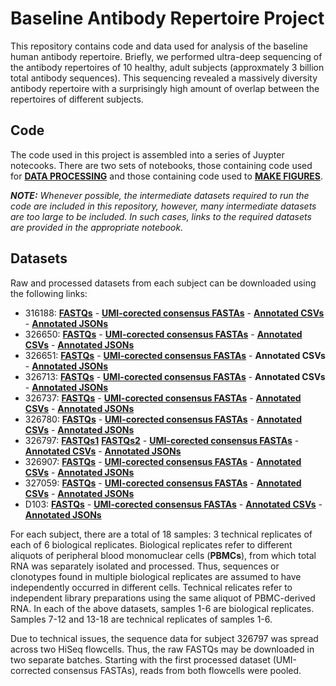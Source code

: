 # Baseline Antibody Repertoire Project

This repository contains code and data used for analysis of the baseline human antibody repertoire. Briefly, we performed
ultra-deep sequencing of the antibody repertoires of 10 healthy, adult subjects (approxmately 3 billion total antibody sequences). This sequencing revealed a massively diversity antibody repertoire with a surprisingly high amount of overlap between the repertoires of different subjects.

## Code
The code used in this project is assembled into a series of Juypter notecooks. There are two sets of notebooks, those containing code used for [**DATA PROCESSING**](LINK) and those containing code used to [**MAKE FIGURES**](LINK).

**_NOTE:_** *Whenever possible, the intermediate datasets required to run the code are included in this repository, however, many intermediate datasets are too large to be included. In such cases, links to the required datasets are provided in the appropriate notebook.*

## Datasets  
Raw and processed datasets from each subject can be downloaded using the following links:

  - 316188: [**FASTQs**](http://burtonlab.s3.amazonaws.com/sequencing-data/hiseq_2016-supplement/316188_HNCHNBCXY_raw-fastqs.tar.gz) - [**UMI-corected consensus FASTAs**](http://burtonlab.s3.amazonaws.com/sequencing-data/hiseq_2016-supplement/316188_HNCHNBCXY_consensus_UID18-cdr3nt-90_071817.tar.gz) - [**Annotated CSVs**](http://burtonlab.s3.amazonaws.com/sequencing-data/hiseq_2016-supplement/316188_HNCHNBCXY_consensus_UID18-cdr3nt-90_minimal_071817.tar.gz) - [**Annotated JSONs**](http://burtonlab.s3.amazonaws.com/sequencing-data/hiseq_2016-supplement/316188_HNCHNBCXY_consensus_UID18-cdr3nt-90_json_071817.tar.gz)
  - 326650:  [**FASTQs**](http://burtonlab.s3.amazonaws.com/sequencing-data/hiseq_2016-supplement/326650_HCGCYBCXY_raw-fastqs.tar.gz) - [**UMI-corected consensus FASTAs**](http://burtonlab.s3.amazonaws.com/sequencing-data/hiseq_2016-supplement/326650_HCGCYBCXY_consensus_UID18-cdr3nt-90_071817.tar.gz) - [**Annotated CSVs**](http://burtonlab.s3.amazonaws.com/sequencing-data/hiseq_2016-supplement/326650_HCGCYBCXY_consensus_UID18-cdr3nt-90_minimal_071817.tar.gz) - [**Annotated JSONs**](http://burtonlab.s3.amazonaws.com/sequencing-data/hiseq_2016-supplement/326650_HCGCYBCXY_consensus_UID18-cdr3nt-90_json_071817.tar.gz)
  - 326651:  [**FASTQs**](http://burtonlab.s3.amazonaws.com/sequencing-data/hiseq_2016-supplement/326651_HC5LVBCXY_raw-fastqs.tar.gz) - [**UMI-corected consensus FASTAs**](http://burtonlab.s3.amazonaws.com/sequencing-data/hiseq_2016-supplement/326651_HC5LVBCXY_consensus_UID18-cdr3nt-90_071817.tar.gz) - **Annotated CSVs** - [**Annotated JSONs**](http://burtonlab.s3.amazonaws.com/sequencing-data/hiseq_2016-supplement/326651_HC5LVBCXY_consensus_UID18-cdr3nt-90_jsons_071817.tar.gz)
  - 326713:  [**FASTQs**](http://burtonlab.s3.amazonaws.com/sequencing-data/hiseq_2016-supplement/326713_HJLLNBCXY_raw-fastqs.tar.gz) - [**UMI-corected consensus FASTAs**](http://burtonlab.s3.amazonaws.com/sequencing-data/hiseq_2016-supplement/326713_HJLLNBCXY_consensus_UID18-cdr3nt-90_071817.tar.gz) - **Annotated CSVs** - [**Annotated JSONs**](http://burtonlab.s3.amazonaws.com/sequencing-data/hiseq_2016-supplement/326713_HJLLNBCXY_consensus_UID18-cdr3nt-90_jsons_071817.tar.gz)
  - 326737:  [**FASTQs**](http://burtonlab.s3.amazonaws.com/sequencing-data/hiseq_2016-supplement/326737_HNKVKBCXY_raw-fastqs.tar.gz) - [**UMI-corected consensus FASTAs**](http://burtonlab.s3.amazonaws.com/sequencing-data/hiseq_2016-supplement/326737_HNKVKBCXY_consensus_UID18-cdr3nt-90_071817.tar.gz) - [**Annotated CSVs**](http://burtonlab.s3.amazonaws.com/sequencing-data/hiseq_2016-supplement/326737_HNKVKBCXY_consensus_UID18-cdr3nt-90_minimal_071817.tar.gz) - [**Annotated JSONs**](http://burtonlab.s3.amazonaws.com/sequencing-data/hiseq_2016-supplement/326737_HNKVKBCXY_consensus_UID18-cdr3nt-90_json_071817.tar.gz)
  - 326780:  [**FASTQs**](http://burtonlab.s3.amazonaws.com/sequencing-data/hiseq_2016-supplement/326780_HLH7KBCXY_raw-fastqs.tar.gz) - [**UMI-corected consensus FASTAs**](http://burtonlab.s3.amazonaws.com/sequencing-data/hiseq_2016-supplement/326780_HLH7KBCXY_consensus_UID18-cdr3nt-90_071817.tar.gz) - [**Annotated CSVs**](http://burtonlab.s3.amazonaws.com/sequencing-data/hiseq_2016-supplement/326780_HLH7KBCXY_consensus_UID18-cdr3nt-90_minimal_071817.tar.gz) - [**Annotated JSONs**](http://burtonlab.s3.amazonaws.com/sequencing-data/hiseq_2016-supplement/326780_HLH7KBCXY_consensus_UID18-cdr3nt-90_json_071817.tar.gz)
  - 326797:  [**FASTQs1**](http://burtonlab.s3.amazonaws.com/sequencing-data/hiseq_2016-supplement/326780_HLH7KBCXY_raw-fastqs.tar.gz) [**FASTQs2**](http://burtonlab.s3.amazonaws.com/sequencing-data/hiseq_2016-supplement/326797_HCGNLBCXY_raw-fastqs.tar.gz) - [**UMI-corected consensus FASTAs**](http://burtonlab.s3.amazonaws.com/sequencing-data/hiseq_2016-supplement/326797_HCGNLBCXY%2BHJLN5BCXY_consensus_UID18-cdr3nt-90_071817.tar.gz) - [**Annotated CSVs**](http://burtonlab.s3.amazonaws.com/sequencing-data/hiseq_2016-supplement/326797_HCGNLBCXY%2BHJLN5BCXY_consensus_UID18-cdr3nt-90_minimal_071817.tar.gz) - [**Annotated JSONs**](http://burtonlab.s3.amazonaws.com/sequencing-data/hiseq_2016-supplement/326797_HCGNLBCXY%2BHJLN5BCXY_consensus_UID18-cdr3nt-90_json_071817.tar.gz)
  - 326907:  [**FASTQs**](http://burtonlab.s3.amazonaws.com/sequencing-data/hiseq_2016-supplement/326907_HLT33BCXY_raw-fastqs.tar.gz) - [**UMI-corected consensus FASTAs**](http://burtonlab.s3.amazonaws.com/sequencing-data/hiseq_2016-supplement/326907_HLT33BCXY_consensus_UID18-cdr3nt-90_071817.tar.gz) - [**Annotated CSVs**](http://burtonlab.s3.amazonaws.com/sequencing-data/hiseq_2016-supplement/326907_HLT33BCXY_consensus_UID18-cdr3nt-90_minimal_071817.tar.gz) - [**Annotated JSONs**](http://burtonlab.s3.amazonaws.com/sequencing-data/hiseq_2016-supplement/326907_HLT33BCXY_consensus_UID18-cdr3nt-90_json_071817.tar.gz)
  - 327059:  [**FASTQs**](http://burtonlab.s3.amazonaws.com/sequencing-data/hiseq_2016-supplement/327059_HCGTCBCXY_raw-fastqs.tar.gz) - [**UMI-corected consensus FASTAs**](http://burtonlab.s3.amazonaws.com/sequencing-data/hiseq_2016-supplement/327059_HCGTCBCXY_consensus_UID18-cdr3nt-90_071817.tar.gz) - [**Annotated CSVs**](http://burtonlab.s3.amazonaws.com/sequencing-data/hiseq_2016-supplement/327059_HCGTCBCXY_consensus_UID18-cdr3nt-90_minimal_071817.tar.gz) - [**Annotated JSONs**](http://burtonlab.s3.amazonaws.com/sequencing-data/hiseq_2016-supplement/327059_HCGTCBCXY_consensus_UID18-cdr3nt-90_json_071817.tar.gz)
  - D103:  [**FASTQs**](http://burtonlab.s3.amazonaws.com/sequencing-data/hiseq_2016-supplement/D103_HCGCLBCXY_raw-fastqs.tar.gz) - [**UMI-corected consensus FASTAs**](http://burtonlab.s3.amazonaws.com/sequencing-data/hiseq_2016-supplement/D103_HCGCLBCXY_consensus_UID18-cdr3nt-90_071817.tar.gz) - [**Annotated CSVs**](http://burtonlab.s3.amazonaws.com/sequencing-data/hiseq_2016-supplement/D103_HCGCLBCXY_consensus_UID18-cdr3nt-90_minimal_071817.tar.gz) - [**Annotated JSONs**](http://burtonlab.s3.amazonaws.com/sequencing-data/hiseq_2016-supplement/D103_HCGCLBCXY_consensus_UID18-cdr3nt-90_json_071817.tar.gz)

For each subject, there are a total of 18 samples: 3 technical replicates of each of 6 biological replicates. Biological replicates refer to different aliquots of peripheral blood monomuclear cells (**PBMCs**), from which total RNA was separately isolated and processed. Thus, sequences or clonotypes found in multiple biological replicates are assumed to have independently occurred in different cells. Technical relicates refer to independent library preparations using the same aliquot of PBMC-derived RNA. In each of the above datasets, samples 1-6 are biological replicates. Samples 7-12 and 13-18 are technical replicates of samples 1-6.

Due to technical issues, the sequence data for subject 326797 was spread across two HiSeq flowcells. Thus, the raw FASTQs may be downloaded in two separate batches. Starting with the first processed dataset (UMI-corrected consensus FASTAs), reads from both flowcells were pooled.


